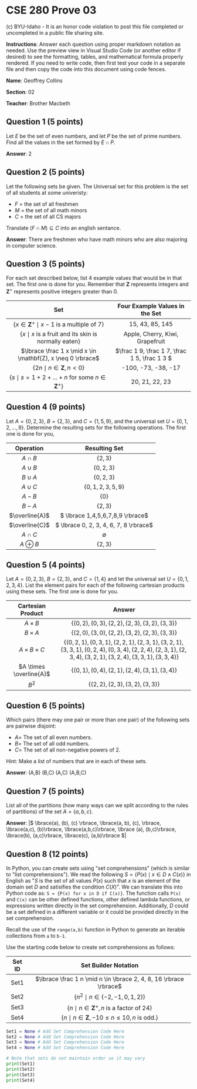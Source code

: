 # CSE 280 Prove 03

(c) BYU-Idaho - It is an honor code violation to post this
file completed or uncompleted in a public file sharing site.

**Instructions**: Answer each question using proper markdown notation as needed.  Use the preview view in Visual Studio Code (or another editor if desired) to see the formatting, tables, and mathematical formula properly rendered.  If you need to write code, then first test your code in a separate file and then copy the code into this document using code fences. 

**Name**: Geoffrey Collins

**Section**: 02

**Teacher**: Brother Macbeth

## Question 1 (5 points)

Let $E$ be the set of even numbers, and let $P$ be the set of prime numbers.  Find all the values in the set formed by $E \cap P$.

**Answer**: 2

## Question 2 (5 points)

Let the following sets be given.  The Universal set for this problem is the set of all students at some univeristy:

* $F$ = the set of all freshmen
* $M$ = the set of all math minors
* $C$ = the set of all CS majors

Translate $(F \cap M) \subseteq C$ into an english sentance.

**Answer**: There are freshmen who have math minors who are also majoring in computer science.

## Question 3 (5 points)

For each set described below, list 4 example values that would be in that set.  The first one is done for you.  Remember that $\mathbf{Z}$ represents integers and $\mathbf{Z}^+$ represents positive integers greater than 0.  

|Set|Four Example Values in the Set|
|:-:|:-:|
|$\lbrace x \in \mathbf{Z}^+ \mid x-1 \text{ is a multiple of 7} \rbrace$|15, 43, 85, 145|
|$\lbrace x \mid x \text{ is a fruit and its skin is normally eaten} \rbrace$|Apple, Cherry, Kiwi, Grapefruit|
|$\lbrace \frac 1 x \mid x \in \mathbf{Z}, x \neq 0 \rbrace$|$\frac 1 9, \frac 1 7, \frac 1 5, \frac 1 3 $|
|$\lbrace 2n \mid n \in \mathbf{Z}, n \lt 0 \rbrace$|-100, -73, -38, -17 |
|$\lbrace s \mid s = 1 + 2 + ... + n \text{ for some } n \in \mathbf{Z}^+ \rbrace$|20, 21, 22, 23|

## Question 4 (9 points)

Let $A = \lbrace 0, 2, 3 \rbrace$, $B = \lbrace 2, 3 \rbrace$, and $C = \lbrace 1, 5, 9 \rbrace$, and the universal set $U = \lbrace 0, 1, 2, ...,  9 \rbrace$.  Determine the resulting sets for the following operations.  The first one is done for you,

|Operation|Resulting Set|
|:-:|:-:|
|$A \cap B$|$\lbrace 2, 3 \rbrace$|
|$A \cup B$|$\lbrace 0, 2, 3 \rbrace$|
|$B \cup A$|$\lbrace 0, 2, 3  \rbrace$|
|$A \cup C$|$\lbrace 0,1,2,3,5,9 \rbrace$|
|$A - B$|$\lbrace 0 \rbrace$|
|$B - A$|$\lbrace 2,3 \rbrace$|
|$\overline{A}$|$ \lbrace 1,4,5,6,7,8,9 \rbrace$|
|$\overline{C}$|$ \lbrace 0, 2, 3, 4, 6, 7, 8 \rbrace$|
|$A \cap C$|$\emptyset$|
|$A \oplus B$|$\lbrace 2,3 \rbrace$|

## Question 5 (4 points)

Let $A=\lbrace 0, 2, 3 \rbrace$, $B=\lbrace 2, 3 \rbrace$, and $C=\lbrace 1, 4\rbrace$ and let the universal set $U=\lbrace 0, 1, 2, 3, 4 \rbrace$.  List the element pairs for each of the following cartesian products using these sets.  The first one is done for you.

|Cartesian Product|Answer|
|:-:|:-:|
|$A \times B$|$\lbrace (0,2), (0,3), (2,2), (2,3), (3,2), (3,3) \rbrace$|
|$B \times A$|$\lbrace (2,0), (3,0), (2,2), (3,2), (2,3), (3,3) \rbrace$|
|$A \times B \times C$|$\lbrace (0,2,1), (0,3,1), (2,2,1), (2,3,1), (3,2,1), (3,3,1), (0,2,4), (0,3,4), (2,2,4), (2,3,1), (2,3,4), (3,2,1), (3,2,4), (3,3,1), (3,3,4) \rbrace$|
|$A \times \overline{A}$|$\lbrace (0,1), (0,4), (2,1), (2,4), (3,1), (3,4) \rbrace$|
|$B^2$|$\lbrace (2,2), (2,3), (3,2), (3,3) \rbrace$|

## Question 6 (5 points)

Which pairs (there may one pair or more than one pair) of the following sets are pairwise disjoint:

* $A =$ The set of all even numbers.
* $B =$ The set of all odd numbers.
* $C =$ The set of all non-negative powers of 2.

Hint: Make a list of numbers that are in each of these sets.

**Answer**: (A,B)  (B,C) (A,C) (A,B,C)

## Question 7 (5 points)

List all of the partitions  (how many ways can we split according to the rules of partitions) of the set $A = \lbrace a, b, c \rbrace$.

**Answer**: |$ \lbrace(a), (b), (c) \rbrace, \lbrace(a, b), (c), \rbrace, \lbrace(a,c), (b)\rbrace, \lbrace(a,b,c)\rbrace, \lbrace (a), (b,c)\rbrace, \lbrace(b), (a,c)\rbrace, \lbrace(c), (a,b)\rbrace $|

## Question 8 (12 points)

In Python, you can create sets using "set comprehensions" (which is similar to "list comprehensions").  We read the following $S = \lbrace P(x) \mid x \in D \land C(x) \rbrace$ in English as "$S$ is the set of all values $P(x)$ such that $x$ is an element of the domain set $D$ and satisifies the condition $C(X)$".  We can translate this into Python code as: `S = {P(x) for x in D if C(x)}`.  The function calls `P(x)` and `C(x)` can be other defined functions, other defined lambda functions, or expressions written directly in the set comprehension.  Additionally, $D$ could be a set defined in a different variable or it could be provided directly in the set comprehension.

Recall the use of the `range(a,b)` function in Python to generate an iterable collections from `a` to `b-1`.

Use the starting code below to create set comprehensions as follows:

|Set ID|Set Builder Notation|
|:-:|:-:|
|Set1|$\lbrace \frac 1 n \mid n \in \lbrace 2, 4, 8, 16 \rbrace \rbrace$|
|Set2|$\lbrace n^2 \mid n \in \lbrace -2, -1, 0, 1, 2 \rbrace \rbrace$|
|Set3|$\lbrace n \mid n \in \mathbf{Z}^+,  n \text{ is a factor of } 24 \rbrace$|
|Set4|$\lbrace n \mid n \in \mathbf{Z}, -10 \le n \le 10, n \text { is odd.} \rbrace$|


```python
Set1 = None # Add Set Comprehension Code Here
Set2 = None # Add Set Comprehension Code Here
Set3 = None # Add Set Comprehension Code Here
Set4 = None # Add Set Comprehension Code Here

# Note that sets do not maintain order so it may vary
print(Set1)
print(Set2)
print(Set3)
print(Set4)
```